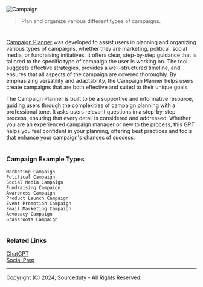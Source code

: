 ![Campaign](https://github.com/user-attachments/assets/072a320c-0c74-4f27-b1c6-6b84c5013c8c)

> Plan and organize various different types of campaigns.

#

[Campaign Planner](https://chatgpt.com/g/g-108wQFPIu-campaign-planner) was developed to assist users in planning and organizing various types of campaigns, whether they are marketing, political, social media, or fundraising initiatives. It offers clear, step-by-step guidance that is tailored to the specific type of campaign the user is working on. The tool suggests effective strategies, provides a well-structured timeline, and ensures that all aspects of the campaign are covered thoroughly. By emphasizing versatility and adaptability, the Campaign Planner helps users create campaigns that are both effective and suited to their unique goals.

The Campaign Planner is built to be a supportive and informative resource, guiding users through the complexities of campaign planning with a professional tone. It asks users relevant questions in a step-by-step process, ensuring that every detail is considered and addressed. Whether you are an experienced campaign manager or new to the process, this GPT helps you feel confident in your planning, offering best practices and tools that enhance your campaign's chances of success.

#
### Campaign Example Types

```
Marketing Campaign
Political Campaign
Social Media Campaign
Fundraising Campaign
Awareness Campaign
Product Launch Campaign
Event Promotion Campaign
Email Marketing Campaign
Advocacy Campaign
Grassroots Campaign
```

#
### Related Links

[ChatGPT](https://github.com/sourceduty/ChatGPT)
<br>
[Social Prep](https://github.com/sourceduty/Social_Prep)

***
Copyright (C) 2024, Sourceduty - All Rights Reserved.
